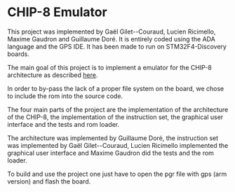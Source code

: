 # CHIP-8 Emulator

This project was implemented by Gaël Gilet--Couraud, Lucien Ricimello, Maxime
Gaudron and Guillaume Doré.
It is entirely coded using the ADA language and the GPS IDE. It has been made
to run on STM32F4-Discovery boards.

The main goal of this project is to implement a emulator for the CHIP-8
architecture as described
[here](http://devernay.free.fr/hacks/chip8/C8TECH10.HTM).

In order to by-pass the lack of a proper file system on the board, we chose to
include the rom into the source code.

The four main parts of the project are the implementation of the architecture
of the CHIP-8, the implementation of the instruction set, the graphical user
interface and the tests and rom loader.

The architecture was implemented by Guillaume Doré, the instruction set was
implemented by Gaël Gilet--Couraud, Lucien Ricimello implemented the graphical
user interface and Maxime Gaudron did the tests and the rom loader.

To build and use the project one just have to open the pgr file with gps (arm
version) and flash the board.
